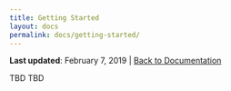 ```yaml
---
title: Getting Started
layout: docs
permalink: docs/getting-started/
---
```


**Last updated**: February 7, 2019 \| [Back to Documentation](/docs/)

TBD TBD
